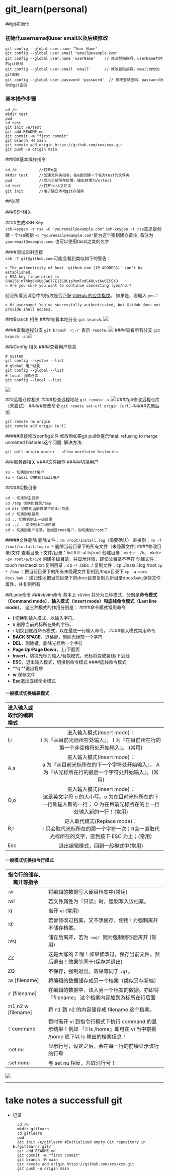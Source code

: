 # git_learn(personal)
##git初始化

### 初始化username和user email以及后续修改

```shell
git config --global user.name "Your Name"
git config --global user.email "email@example.com"
git config --global user.name 'userName'    // 修改登陆账号，userName为你的git账号
git config --global user.email 'email'      // 修改登陆邮箱，email为你的git邮箱
git config --global user.password 'password'  // 修改登陆密码，password为你的git密码
```


### 基本操作步骤


```shell
cd /e
mkdir test
pwd
cd test
git init /e/test
git add README.md
git commit -m "first commit"
git branch -M main
git remote add origin https://github.com/xxx/xxx.git
git push -u origin main
```


###Git基本操作指令


```shell
cd /e          //打开e盘
mkdir test     //创建文件夹指令，在e盘创建一个名为test的文件夹
pwd            //显示当前所在位置，输出结果为/e/test
cd test        //打开test文件夹
git init       //用于建立本地git存储库 
```


##杂项

###SSH相关

####生成SSH Key  
`ssh-keygen -t rsa –C "youremail@example.com"`
`ssh-keygen -t rsa`意思是创建一个rsa密钥
`–C "youremail@example.com"`是为这个密钥建立备注, 备注为`youremail@example.com`, 也可以使用taozi之类的名字 

####测试SSH连接  
`ssh -T git@github.com`
可能会看到类似如下的警告：

```shell
> The authenticity of host 'github.com (IP ADDRESS)' can't be established.
> RSA key fingerprint is SHA256:nThbg6kXUpJWGl7E1IGOCspRomTxdCARLviKw6E5SY8.
> Are you sure you want to continue connecting (yes/no)?
```

验证所看到消息中的指纹是否匹配 [GitHub 的公钥指纹](https://docs.github.com/cn/github/authenticating-to-github/githubs-ssh-key-fingerprints)。 如果是，则输入 `yes`：

```shell
> Hi username! You've successfully authenticated, but GitHub does not
provide shell access.
```

###Branch 相关
####查看本地分支
`git branch`.
![](/img/branch-1.png)

####查看远程分支
`git branch -r`,`-r `表示` remote`.
![](/img/branch-2.png)
####查看所有分支
`git branch -a`
![](/img/branch-3.png)

###Config 相关
####查看用户信息


```shell
# system
git config --system --list 
# global 用户级别
git config --global --list
# local 当前仓库
git config --local --list
```

![](/img/config-1.png)

###远程仓库相关
####检查远程地址
`git remote -v`
![](/img/config-2.png)
####git修改远程仓库（未尝试）
#####修改命令
`git remote set-url origin [url]`
#####先删后加
```shell
git remote rm origin
git remote add origin [url]
```
#####直接修改config文件
修改后如果git pull会提示fatal: refusing to merge unrelated histories这个问题:
解决方法:
```shell
git pull origin master --allow-unrelated-histories
```
###服务器相关
####文件操作
#####切换用户
```shell
su - 切换到root用户
su – taozi 切换到taozi用户
```
#####切换目录
```shell
cd ~ 切换到主目录
cd /tmp 切换到目录/tmp
cd dir 切换到当前目录下的dir目录
cd / 切换到根目录
cd .. 切换到到上一级目录
cd ../.. 切换到上二级目录
cd ~ 切换到用户目录，比如是root用户，则切换到/root下
```
#####文件删除
删除文件：`rm /root/install.log`（需要确认） 
直接删：`rm -f /root/install.log`
`rm *` 删除当前目录下的所有文件（未隐藏文件)
####修改目录/文件
查看目录下文件/目录：list ll ll -al ls/root
创建目录：`mkdir ./b`、 `mkdir -pv root/a/b/c/d` 创建多级目录，并显示详情，即使父目录不存在
创建文件：touch maotaozi.txt
复制目录：cp -r ./abc ./
复制文件：cp ./install.log /root
`cp * /tmp` ：把当前目录下的所有未隐藏文件复制到/tmp/目录下
`cp -a docs docs.bak` ：递归性地把当前目录下的docs目录复制为新目录docs.bak,保持文件属性，并复制所有

##Lunix命令
###vi/vim命令
基本上 vi/vim 共分为三种模式，分别是**命令模式（Command mode）**，**输入模式（Insert mode）**和**底线命令模式（Last line mode）**。 这三种模式的作用分别是：
####命令模式常用命令
- **i** 切换到输入模式，以输入字符。
- **x** 删除当前光标所在处的字符。
- **:** 切换到底线命令模式，以在最底一行输入命令。
####输入模式常用命令
- **BACK SPACE**，退格键，删除光标前一个字符
- **DEL**，删除键，删除光标后一个字符
- **Page Up**/**Page Down**，上/下翻页
- **Insert**，切换光标为输入/替换模式，光标将变成竖线/下划线
- **ESC**，退出输入模式，切换到命令模式
####底线命令模式
- **q **退出程序
- **w** 保存文件
- **Esc**退出底线命令模式
#### 一般模式切换编辑模式

| 进入输入或取代的编辑模式 |      |
| :----------------------- | :--: |
| I,i                      | 进入输入模式(Insert mode)：<br/>i 为『从目前光标所在处输入』， I 为『在目前所在行的第一个非空格符处开始输入』。 (常用) |
| A,a                      | 进入输入模式(Insert mode)：<br/>a 为『从目前光标所在的下一个字符处开始输入』， A 为『从光标所在行的最后一个字符处开始输入』。(常用) |
| O,o                      | 进入输入模式(Insert mode)：<br/> 这是英文字母 o 的大小写。o 为在目前光标所在的下一行处输入新的一行； O 为在目前光标所在的上一行处输入新的一行！(常用) |
| R,r                      | 进入取代模式(Replace mode)：<br/> r 只会取代光标所在的那一个字符一次；R会一直取代光标所在的文字，直到按下 ESC 为止；(常用) |
| Esc                      |              退出编辑模式，回到一般模式中(常用)              |
#### 一般模式切换指令行模式
| 指令行的储存、离开等指令 |                                                              |
| ---------------------------- | ------------------------------------------------------------ |
| :w                           | 将编辑的数据写入硬盘档案中(常用)                             |
| :w!                          | 若文件属性为『只读』时，强制写入该档案。                     |
| :q                           | 离开 vi (常用)                                               |
| :q!                          | 若曾修改过档案，又不想储存，使用 ! 为强制离开不储存档案。    |
| :wq                          | 储存后离开，若为 `:wq! `则为强制储存后离开 (常用)            |
| ZZ                           | 这是大写的 Z 喔！如果修改过，保存当前文件，然后退出！效果等同于(保存并退出) |
| ZQ                           | 不保存，强制退出。效果等同于 `:q!`。                         |
| :w [filename]                | 将编辑的数据储存成另一个档案（类似另存新档）                 |
| :r [filename]                | 在编辑的数据中，读入另一个档案的数据。亦即将 『filename』 这个档案内容加到游标所在行后面 |
| :n1,n2 w [filename]          | 将 n1 到 n2 的内容储存成 filename 这个档案。                 |
| :! command                   | 暂时离开 vi 到指令行模式下执行 command 的显示结果！例如 『:! ls /home』即可在 vi 当中察看 /home 底下以 ls 输出的档案信息！ |
| :set nu                      | 显示行号，设定之后，会在每一行的前缀显示该行的行号           |
| :set nonu                    | 与 set nu 相反，为取消行号！                                 |

![](/img/vi-1.png)








- - -
# take notes a successfull git
* 记录
  ```
    cd /e
    mkdir gitlearn
    cd gitlearn
    pwd
    git init /e/gitlearn #Initialized empty Git repository in E:/gitlearn/.git/
    git add README.md
    git commit -m "first commit"
    git branch -M main
    git remote add origin https://github.com/xxx/xxx.git
    git push -u origin main
  ```